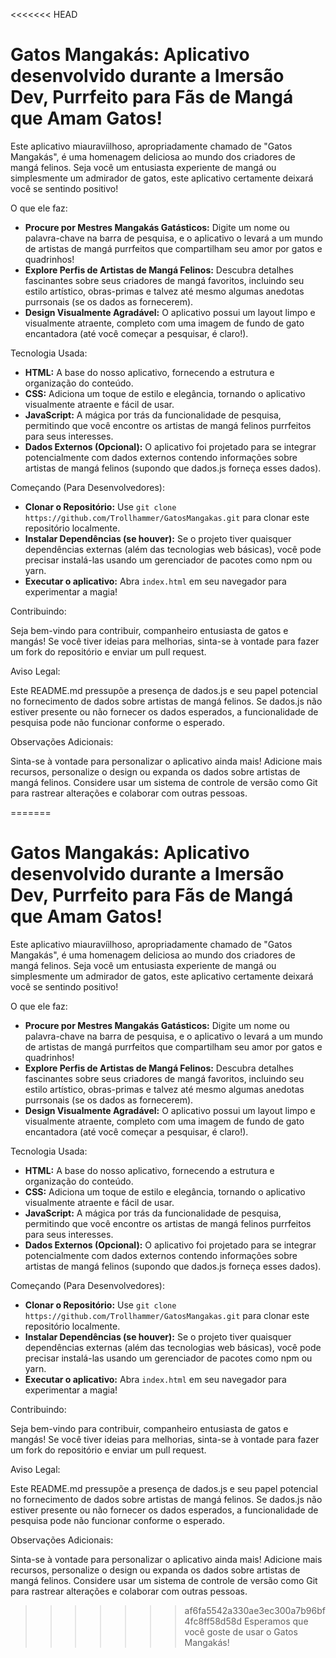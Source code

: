 <<<<<<< HEAD
# Gatos Mangakás: Aplicativo desenvolvido durante a Imersão Dev, Purrfeito para Fãs de Mangá que Amam Gatos!

Este aplicativo miauravíilhoso, apropriadamente chamado de "Gatos Mangakás", é uma homenagem deliciosa ao mundo dos criadores de mangá felinos. Seja você um entusiasta experiente de mangá ou simplesmente um admirador de gatos, este aplicativo certamente deixará você se sentindo positivo!

O que ele faz:

* **Procure por Mestres Mangakás Gatásticos:** Digite um nome ou palavra-chave na barra de pesquisa, e o aplicativo o levará a um mundo de artistas de mangá purrfeitos que compartilham seu amor por gatos e quadrinhos!
* **Explore Perfis de Artistas de Mangá Felinos:** Descubra detalhes fascinantes sobre seus criadores de mangá favoritos, incluindo seu estilo artístico, obras-primas e talvez até mesmo algumas anedotas purrsonais (se os dados as fornecerem).
* **Design Visualmente Agradável:** O aplicativo possui um layout limpo e visualmente atraente, completo com uma imagem de fundo de gato encantadora (até você começar a pesquisar, é claro!).

Tecnologia Usada:

* **HTML:** A base do nosso aplicativo, fornecendo a estrutura e organização do conteúdo.
* **CSS:** Adiciona um toque de estilo e elegância, tornando o aplicativo visualmente atraente e fácil de usar.
* **JavaScript:** A mágica por trás da funcionalidade de pesquisa, permitindo que você encontre os artistas de mangá felinos purrfeitos para seus interesses.
* **Dados Externos (Opcional):** O aplicativo foi projetado para se integrar potencialmente com dados externos contendo informações sobre artistas de mangá felinos (supondo que dados.js forneça esses dados).

Começando (Para Desenvolvedores):

* **Clonar o Repositório:** Use `git clone https://github.com/Trollhammer/GatosMangakas.git` para clonar este repositório localmente.
* **Instalar Dependências (se houver):** Se o projeto tiver quaisquer dependências externas (além das tecnologias web básicas), você pode precisar instalá-las usando um gerenciador de pacotes como npm ou yarn.
* **Executar o aplicativo:** Abra `index.html` em seu navegador para experimentar a magia!

Contribuindo:

Seja bem-vindo para contribuir, companheiro entusiasta de gatos e mangás! Se você tiver ideias para melhorias, sinta-se à vontade para fazer um fork do repositório e enviar um pull request.

Aviso Legal:

Este README.md pressupõe a presença de dados.js e seu papel potencial no fornecimento de dados sobre artistas de mangá felinos. Se dados.js não estiver presente ou não fornecer os dados esperados, a funcionalidade de pesquisa pode não funcionar conforme o esperado.

Observações Adicionais:

Sinta-se à vontade para personalizar o aplicativo ainda mais! Adicione mais recursos, personalize o design ou expanda os dados sobre artistas de mangá felinos.
Considere usar um sistema de controle de versão como Git para rastrear alterações e colaborar com outras pessoas.

=======
# Gatos Mangakás: Aplicativo desenvolvido durante a Imersão Dev, Purrfeito para Fãs de Mangá que Amam Gatos!

Este aplicativo miauravíilhoso, apropriadamente chamado de "Gatos Mangakás", é uma homenagem deliciosa ao mundo dos criadores de mangá felinos. Seja você um entusiasta experiente de mangá ou simplesmente um admirador de gatos, este aplicativo certamente deixará você se sentindo positivo!

O que ele faz:

* **Procure por Mestres Mangakás Gatásticos:** Digite um nome ou palavra-chave na barra de pesquisa, e o aplicativo o levará a um mundo de artistas de mangá purrfeitos que compartilham seu amor por gatos e quadrinhos!
* **Explore Perfis de Artistas de Mangá Felinos:** Descubra detalhes fascinantes sobre seus criadores de mangá favoritos, incluindo seu estilo artístico, obras-primas e talvez até mesmo algumas anedotas purrsonais (se os dados as fornecerem).
* **Design Visualmente Agradável:** O aplicativo possui um layout limpo e visualmente atraente, completo com uma imagem de fundo de gato encantadora (até você começar a pesquisar, é claro!).

Tecnologia Usada:

* **HTML:** A base do nosso aplicativo, fornecendo a estrutura e organização do conteúdo.
* **CSS:** Adiciona um toque de estilo e elegância, tornando o aplicativo visualmente atraente e fácil de usar.
* **JavaScript:** A mágica por trás da funcionalidade de pesquisa, permitindo que você encontre os artistas de mangá felinos purrfeitos para seus interesses.
* **Dados Externos (Opcional):** O aplicativo foi projetado para se integrar potencialmente com dados externos contendo informações sobre artistas de mangá felinos (supondo que dados.js forneça esses dados).

Começando (Para Desenvolvedores):

* **Clonar o Repositório:** Use `git clone https://github.com/Trollhammer/GatosMangakas.git` para clonar este repositório localmente.
* **Instalar Dependências (se houver):** Se o projeto tiver quaisquer dependências externas (além das tecnologias web básicas), você pode precisar instalá-las usando um gerenciador de pacotes como npm ou yarn.
* **Executar o aplicativo:** Abra `index.html` em seu navegador para experimentar a magia!

Contribuindo:

Seja bem-vindo para contribuir, companheiro entusiasta de gatos e mangás! Se você tiver ideias para melhorias, sinta-se à vontade para fazer um fork do repositório e enviar um pull request.

Aviso Legal:

Este README.md pressupõe a presença de dados.js e seu papel potencial no fornecimento de dados sobre artistas de mangá felinos. Se dados.js não estiver presente ou não fornecer os dados esperados, a funcionalidade de pesquisa pode não funcionar conforme o esperado.

Observações Adicionais:

Sinta-se à vontade para personalizar o aplicativo ainda mais! Adicione mais recursos, personalize o design ou expanda os dados sobre artistas de mangá felinos.
Considere usar um sistema de controle de versão como Git para rastrear alterações e colaborar com outras pessoas.

>>>>>>> af6fa5542a330ae3ec300a7b96bf4fc8ff58d58d
Esperamos que você goste de usar o Gatos Mangakás!